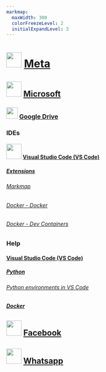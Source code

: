```yaml
---
markmap:
  maxWidth: 300
  colorFreezeLevel: 2
  initialExpandLevel: 3
---
```


# <img src='https://i.imgur.com/jxS0daZ.png' style='height:40px;width:auto'> [Meta](https://www.meta.com/)

## <img src='https://i.imgur.com/YeX1O1Q.png' style='height:40px;width:auto'> [Microsoft](https://www.microsoft.com/)

### <img src='https://i.imgur.com/ZNXS54N.png' style='height:30px;width:auto'> [Google Drive](https://drive.google.com/drive/folders/1uQy9D7MreYrBxzhrrn73w0HeP1zwzzTa?usp=sharing)

### IDEs

#### <img src='https://i.imgur.com/SVEqnbl.png' style='height:40px;width:auto'> [Visual Studio Code (VS Code)](https://code.visualstudio.com/)
##### [Extensions](https://marketplace.visualstudio.com/)
###### [Markmap](https://marketplace.visualstudio.com/items?itemName=gera2ld.markmap-vscode)
###### [Docker - Docker](https://marketplace.visualstudio.com/items?itemName=ms-azuretools.vscode-docker)
###### [Docker - Dev Containers](https://marketplace.visualstudio.com/items?itemName=ms-vscode-remote.remote-containers)

### Help
#### [Visual Studio Code (VS Code)](https://code.visualstudio.com/docs)
##### [Python](https://code.visualstudio.com/docs/python/python-quick-start)
###### [Python environments in VS Code](https://code.visualstudio.com/docs/python/environments)

##### [Docker](https://code.visualstudio.com/docs/containers/overview)

## <img src='https://i.imgur.com/YeX1O1Q.png' style='height:40px;width:auto'> [Facebook](https://www.microsoft.com/)

## <img src='https://i.imgur.com/YeX1O1Q.png' style='height:40px;width:auto'> [Whatsapp](https://www.microsoft.com/)
